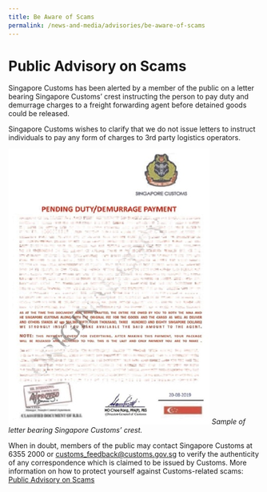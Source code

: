```yaml
---
title: Be Aware of Scams 
permalink: /news-and-media/advisories/be-aware-of-scams 
---
```


# Public Advisory on Scams

Singapore Customs has been alerted by a member of the public on a letter bearing Singapore Customs’ crest instructing the person to pay duty and demurrage charges to a freight forwarding agent before detained goods could be released.

Singapore Customs wishes to clarify that we do not issue letters to instruct individuals to pay any form of charges to 3rd party logistics operators.

![.](/images/advisory/be-aware-of-scams.jpg)
*Sample of letter bearing Singapore Customs’ crest.*

When in doubt, members of the public may contact Singapore Customs at 6355 2000 or [customs_feedback@customs.gov.sg](mailto:customs_feedback@customs.gov.sg) to verify the authenticity of any correspondence which is claimed to be issued by Customs. More information on how to protect yourself against Customs-related scams: [Public Advisory on Scams](public-advisory-on-scams) 
